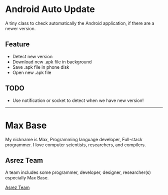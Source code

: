 # Android Auto Update

A tiny class to check automatically the Android application, if there are a newer version.

## Feature

- Detect new version
- Download new .apk file in background
- Save .apk file in phone disk
- Open new .apk file

## TODO

- Use notification or socket to detect when we have new version!

---------

# Max Base

My nickname is Max, Programming language developer, Full-stack programmer. I love computer scientists, researchers, and compilers.

## Asrez Team

A team includes some programmer, developer, designer, researcher(s) especially Max Base.

[Asrez Team](https://www.asrez.com/)
